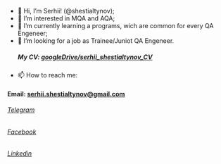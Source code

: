 - 👋 Hi, I’m Serhii! (@shestialtynov);
- 👀 I’m interested in MQA and AQA;
- 🌱 I’m currently learning a programs, wich are common for every QA Engeneer;
- 💞️ I’m looking for a job as Trainee/Juniot QA Engeneer.
     ##### My CV:  [googleDrive/serhii_shestialtynov_CV](https://drive.google.com/file/d/1-Z0SnY8szHUx3AtORBSMWY0xcejQDMMY/view?usp=sharing)
- 📫 How to reach me:
#### Email: serhii.shestialtynov@gmail.com
###### [Telegram](t.me/s_shestialtynov)   
###### [Facebook](https://www.facebook.com/shestialtynov)
###### [Linkedin](linkedin.com/in/s-shestialtynov)
